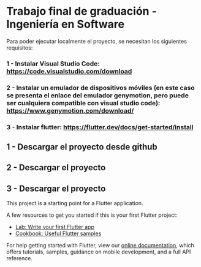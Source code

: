 # Trabajo final de graduación - Ingeniería en Software
Para poder ejecutar localmente el proyecto, se necesitan los siguientes requisitos:
### 1 - Instalar Visual Studio Code: https://code.visualstudio.com/download
### 2 - Instalar un emulador de dispositivos móviles (en este caso se presenta el enlace del emulador genymotion, pero puede ser cualquiera compatible con visual studio code): https://www.genymotion.com/download/
### 3 - Instalar flutter: https://flutter.dev/docs/get-started/install

## 1 - Descargar el proyecto desde github

## 2 - Descargar el proyecto

## 3 - Descargar el proyecto

This project is a starting point for a Flutter application.

A few resources to get you started if this is your first Flutter project:

- [Lab: Write your first Flutter app](https://flutter.dev/docs/get-started/codelab)
- [Cookbook: Useful Flutter samples](https://flutter.dev/docs/cookbook)

For help getting started with Flutter, view our
[online documentation](https://flutter.dev/docs), which offers tutorials,
samples, guidance on mobile development, and a full API reference.

